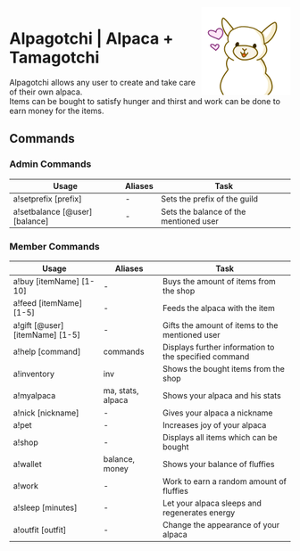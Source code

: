 <img align="right" src="src/main/resources/assets/avatar.png" alt="Avatar"/>

# Alpagotchi | Alpaca + Tamagotchi

Alpagotchi allows any user to create and take care of their own alpaca.  \
Items can be bought to satisfy hunger and thirst and work can be done to earn money for the items.

## Commands

### Admin Commands

| Usage        | Aliases        | Task           | 
| -------------| ---------------| ---------------| 
| a!setprefix [prefix] | - | Sets the prefix of the guild |
| a!setbalance [@user] [balance] | - | Sets the balance of the mentioned user |

### Member Commands

| Usage        | Aliases        | Task           | 
| -------------| ---------------| ---------------| 
| a!buy [itemName] [1-10] | - | Buys the amount of items from the shop |
| a!feed [itemName] [1-5] | - | Feeds the alpaca with the item |
| a!gift [@user] [itemName] [1-5] | - | Gifts the amount of items to the mentioned user |
| a!help [command] | commands | Displays further information to the specified command |
| a!inventory | inv | Shows the bought items from the shop |
| a!myalpaca | ma, stats, alpaca | Shows your alpaca and his stats |
| a!nick [nickname] | - | Gives your alpaca a nickname |
| a!pet | - | Increases joy of your alpaca |
| a!shop | - | Displays all items which can be bought |
| a!wallet | balance, money | Shows your balance of fluffies |
| a!work | - | Work to earn a random amount of fluffies |
| a!sleep [minutes] | - | Let your alpaca sleeps  and regenerates energy |
| a!outfit [outfit] | - | Change the appearance of your alpaca |
